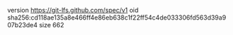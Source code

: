 version https://git-lfs.github.com/spec/v1
oid sha256:cd118ae135a8e466ff4e86eb638c1f22ff54c4de033306fd563d39a907b23de4
size 662
